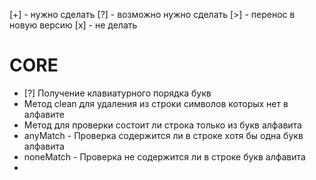 [+] - нужно сделать
[?] - возможно нужно сделать
[>] - перенос в новую версию
[x] - не делать

# CORE
* [?] Получение клавиатурного порядка букв
* Метод clean для удаления из строки символов которых нет в алфавите
* Метод для проверки состоит ли строка только из букв алфавита
* anyMatch - Проверка содержится ли в строке хотя бы одна букв алфавита
* noneMatch - Проверка не содержится ли в строке букв алфавита
* 
